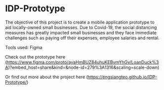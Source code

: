 # IDP-Prototype

The objective of this project is to create a mobile application prototype to aid locally-owned small businesses. Due to Covid-19, the social distancing measures has greatly impacted small businesses and they face immediate challenges such as paying off their expenses, employee salaries and rental.

Tools used: Figma

Check out the prototype here (https://www.figma.com/proto/ayaHmBUZ84uhuKEBymYhGv/LoanDuck%3A)?embed_host=share&kind=&node-id=279%3A1316&scaling=scale-down)

Or find out more about the project here (https://engsiangteo.github.io/IDP-Prototype/)
